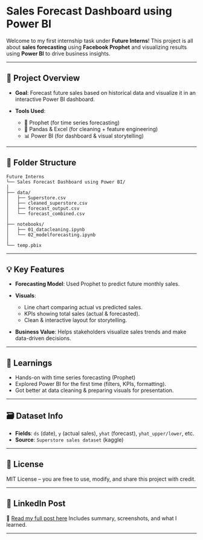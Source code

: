 # Sales Forecast Dashboard using Power BI

Welcome to my first internship task under **Future Interns**!
This project is all about **sales forecasting** using **Facebook Prophet** and visualizing results using **Power BI** to drive business insights.

---

## 🚀 Project Overview

* **Goal**: Forecast future sales based on historical data and visualize it in an interactive Power BI dashboard.
* **Tools Used**:

  * 🧠 Prophet (for time series forecasting)
  * 🧹 Pandas & Excel (for cleaning + feature engineering)
  * 📊 Power BI (for dashboard & visual storytelling)

---

## 📂 Folder Structure

```
Future Interns
└── Sales Forecast Dashboard using Power BI/
│
├── data/
│   ├── Superstore.csv
│   ├── cleaned_superstore.csv
│   ├── forecast_output.csv
│   └── forecast_combined.csv
│
├── notebooks/
│   ├── 01_datacleaning.ipynb
│   └── 02_modelforecasting.ipynb
│
└── temp.pbix 
```

---

## 💡 Key Features

* **Forecasting Model**: Used Prophet to predict future monthly sales.
* **Visuals**:

  * Line chart comparing actual vs predicted sales.
  * KPIs showing total sales (actual & forecasted).
  * Clean & interactive layout for storytelling.
* **Business Value**: Helps stakeholders visualize sales trends and make data-driven decisions.

---

## 🧠 Learnings

* Hands-on with time series forecasting (Prophet)
* Explored Power BI for the first time (filters, KPIs, formatting).
* Got better at data cleaning & preparing visuals for presentation.

---


## 🗃 Dataset Info

* **Fields**: `ds` (date), `y` (actual sales), `yhat` (forecast), `yhat_upper/lower`, etc.
* **Source**: `Superstore sales dataset` (kaggle)

---

## 🧾 License

MIT License – you are free to use, modify, and share this project with credit.

---

## 🔗 LinkedIn Post

📌 [Read my full post here](#) 
Includes summary, screenshots, and what I learned.

---
